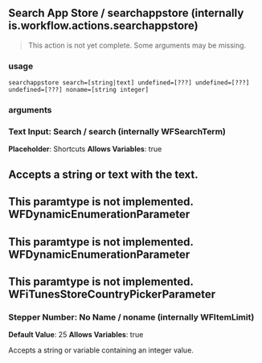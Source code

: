 
## Search App Store / searchappstore (internally is.workflow.actions.searchappstore)

> This action is not yet complete. Some arguments may be missing.


### usage
`searchappstore search=[string|text] undefined=[???] undefined=[???] undefined=[???] noname=[string integer]`

### arguments
### Text Input: Search / search (internally WFSearchTerm)
**Placeholder**: Shortcuts
**Allows Variables**: true


Accepts a string 
or text
with the text.
---
This paramtype is not implemented. WFDynamicEnumerationParameter
---
This paramtype is not implemented. WFDynamicEnumerationParameter
---
This paramtype is not implemented. WFiTunesStoreCountryPickerParameter
---
### Stepper Number: No Name / noname (internally WFItemLimit)
**Default Value**: 25
**Allows Variables**: true


Accepts a string 
or variable
containing an integer value.
